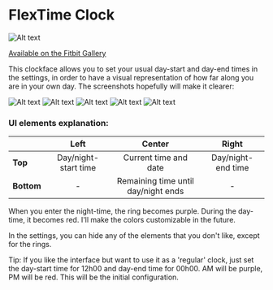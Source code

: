# FlexTime Clock

![Alt text](https://uc6dc7b9e4bd60451825216c43a5.previews.dropboxusercontent.com/p/thumb/ABEEsBiNkua3GOpe4xwg6zIYEKne15_qe0cWozKPA2mKTyMdkYIZzEcd7-Cx9Gxz9TUiRbHxrlSKPawUy2_NbUggHj3dKwSHCqEU-MVTs0u8LZb1k2V68E_wcXVPBNAPxlTa8_bexbw99QcdeP0oFACo1C7Gw1nfIIxDTQD-TmI9dSHuaPNXOicVZj7nL56IJcBxIOYB_JJZZdno45kzUL9UF2lUJXomJ0TQqwQh49tb4CrNXvtD8X8FgFi-Kq5vZvzZAeJVe8lydxU_BAT4ZVejLMwvbe0yFWqpisUnaB7DumTM7XMTi0ystmNZ3ul8Ss80VGeR20GHjOondXF4438RKzkHMgB_H7GKEmhcvctEJn8yZ_zMFHoKuwvHxrDpXXro2K50LOcq8ZDwaOU7a0fs/p.png)

[Available on the Fitbit Gallery](https://gallery.fitbit.com/details/3fd9124d-8cff-4e9d-bd8f-e42fab1ebfd0)

This clockface allows you to set your usual day-start and day-end times in the settings, in order to have a visual representation of how far along you are in your own day. The screenshots hopefully will make it clearer:

![Alt text](https://gallery-assets.fitbit.com/public/NM0kDYZtCn4_BLK_AL7tBnBhC2OYNXotO2BlAIJrBa8aBI4XC58aNF/O2VrCqCXBqJhCq7kD1ooCIWYAIVtNYNhBLNtBLNkOLBqBn0Z@1x.png)
![Alt text](https://gallery-assets.fitbit.com/public/NM0kDYZtCn4_BLK_AL7tBnBhC2OYNXotO2BlAIJrBa8aBI4XC58aNF/OIZrBYJkBq3hNLOaC1ooDI0YAL4WCqBhNINqC2JqNaJlOI3m@1x.png)
![Alt text](https://gallery-assets.fitbit.com/public/NM0kDYZtCn4_BLK_AL7tBnBhC2OYNXotO2BlAIJrBa8aBI4XC58aNF/NLGXBnW_CIVhNnJkOXooCYZnAL8_OIVhOaBmBnBpCn8ZBaGX@1x.png)
![Alt text](https://gallery-assets.fitbit.com/public/NM0kDYZtCn4_BLK_AL7tBnBhC2OYNXotO2BlAIJrBa8aBI4XC58aNF/NISXBIBnNY7hB54YCXooDIRmAL4WCq3hO5FsOY.nD5O_BLCa@1x.png)
![Alt text](https://gallery-assets.fitbit.com/public/NM0kDYZtCn4_BLK_AL7tBnBhC2OYNXotO2BlAIJrBa8aBI4XC58aNF/Cn_XCnVlO2NhBqBlOXooDISZAL3sNLFhNIBmBq7pOIFmD5KX@1x.png)

### UI elements explanation:

|     |   Left  | Center           | Right  |
| ------------- | :---: | :-------------:| :-----:|
| **Top**      | Day/night-start time | Current time and date | Day/night-end time | 
|**Bottom**     | -      | Remaining time until day/night ends | -  | 


When you enter the night-time, the ring becomes purple. During the day-time, it becomes red. I'll make the colors customizable in the future.

In the settings, you can hide any of the elements that you don't like, except for the rings.

Tip: If you like the interface but want to use it as a 'regular' clock, just set the day-start time for 12h00 and day-end time for 00h00. AM will be purple, PM will be red. This will be the initial configuration.
